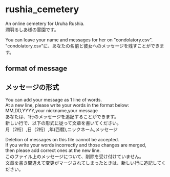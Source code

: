 # rushia_cemetery
An online cemetery for Uruha Rushia.  
潤羽るしあ様の霊園です。

You can leave your name and messages for her on "condolatory.csv".  
"condolatory.csv"に、あなたの名前と彼女へのメッセージを残すことができます。  

## format of message  
## メッセージの形式  
You can add your message as 1 line of words.  
At a new line, please write your words in the format below:  
MM,DD,YYYY,your nickname,your message  
あなたは、1行のメッセージを追記することができます。  
新しい行で、以下の形式に従って文章を書いてください。  
月（2桁）,日（2桁）,年(西暦),ニックネーム,メッセージ  

Deletion of messages on this file cannot be accepted.  
If you write your words incorrectly and those changes are merged,  
then please add correct ones at the new line.  
このファイル上のメッセージについて、削除を受け付けていません。  
文章を書き間違えて変更がマージされてしまったときは、新しい行に追記してください。
